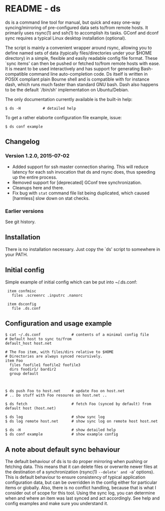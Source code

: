 README - ds
===========

ds is a command line tool for manual, but quick and easy one-way
syncing/mirroring of pre-configured data sets to/from remote hosts. It primarily
uses rsync(1) and ssh(1) to accomplish its tasks. GConf and dconf sync requires
a typical Linux desktop installation (optional).

The script is mainly a convenient wrapper around rsync, allowing you to define
named sets of data (typically files/directories under your $HOME directory) in a
simple, flexible and easily readable config file format. These \`sync items' can
then be pushed or fetched to/from remote hosts with ease. It is meant to be used
interactively and has support for generating Bash-compatible command line
auto-completion code. Ds itself is written in POSIX compliant plain Bourne shell
and is compatible with for instance dash, which runs much faster than standard
GNU bash. Dash also happens to be the default `/bin/sh' implementation on
Ubuntu/Debian.

The only documentation currently available is the built-in help:

    $ ds -H          # detailed help

To get a rather elaborte configuration file example, issue:

    $ ds conf example

Changelog
---------

### Version 1.2.0, 2015-07-02 ###

- Added support for ssh master connection sharing. This will reduce latency for
  each ssh invocation that ds and rsync does, thus speeding up the entire
  process.
- Removed support for [deprecated] GConf tree synchronization.
- Cleanups here and there.
- Fix bug with `stat` command file list being duplicated, which caused [harmless]
  slow down on stat checks.

### Earlier versions ###

See git history.


Installation
------------

There is no installation necessary. Just copy the `ds' script to somewhere in
your PATH.


Initial config
--------------

Simple example of initial config which can be put into ~/.ds.conf:

     item confmisc
       files .screenrc .inputrc .nanorc

     item dsconfig
       file .ds.conf


Configuration and usage example
-------------------------------

    $ cat ~/.ds.conf              # contents of a minimal config file
    # Default host to sync to/from
    default_host host.net

    # The Foo item, with files/dirs relative to $HOME
    # Directories are always synced recursively.
    item Foo
      files foofile1 foofile2 foofile3
      dirs foodir1/ bardir2
      group default



    $ ds push Foo to host.net     # update Foo on host.net
    # .. Do stuff with Foo resoures on host.net ..

    $ ds fetch                    # fetch Foo (synced by default) from default host (host.net)

    $ ds log                      # show sync log
    $ ds log remote host.net      # show sync log on remote host host.net

    $ ds -H                       # show detailed help
    $ ds conf example             # show example config


A note about default sync behaviour
-----------------------------------

The default behaviour of ds is to do proper mirroring when pushing or fetching
data. This means that it can delete files or overwrite newer files at the
destination of a synchronization (rsync(1) `--delete' and `-a' options). This is
default behaviour to ensure consistency of typical application configuration
data, but can be overridden in the config either for particular items or
globally. Also, there is no conflict handling, because that is what I consider
out of scope for this tool. Using the sync log, you can determine when and where
an item was last synced and act accordingly. See help and config examples and
make sure you understand it.
